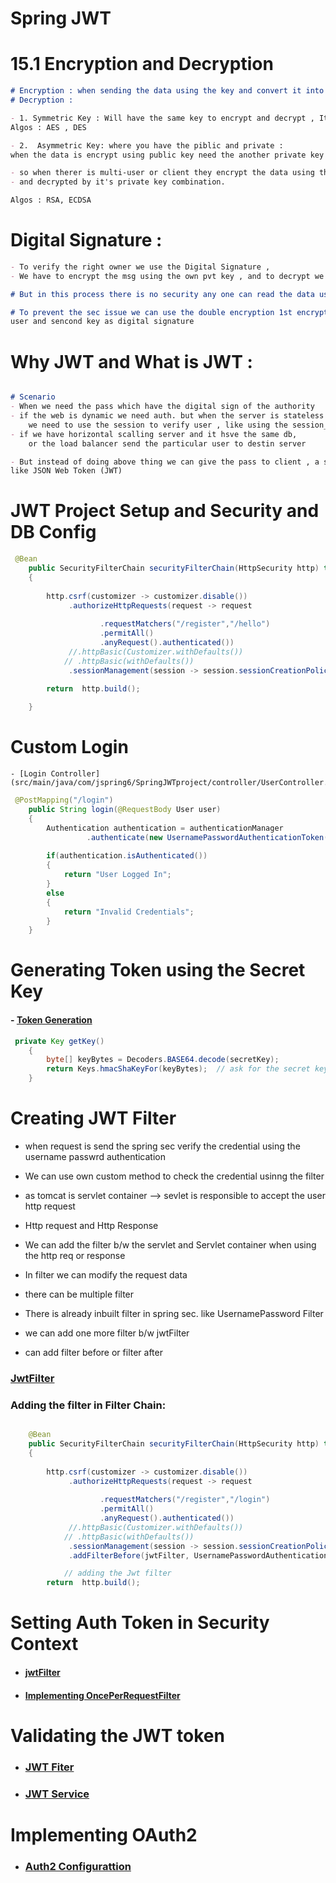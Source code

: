 # Spring JWT 

# 15.1 Encryption and Decryption
```markdown
# Encryption : when sending the data using the key and convert it into cipher 
# Decryption : 

- 1. Symmetric Key : Will have the same key to encrypt and decrypt , It is faster and large key size 
Algos : AES , DES

- 2.  Asymmetric Key: where you have the piblic and private :
when the data is encrypt using public key need the another private key to decrypt 

- so when therer is multi-user or client they encrypt the data using the public key shared b/w them 
- and decrypted by it's private key combination.

Algos : RSA, ECDSA

```

# Digital Signature :

```markdown
- To verify the right owner we use the Digital Signature ,
- We have to encrypt the msg using the own pvt key , and to decrypt we have to share the public key.

# But in this process there is no security any one can read the data using the public key sender 

# To prevent the sec issue we can use the double encryption 1st encryption using the pub key of the 
user and sencond key as digital signature 
```

# Why JWT and What is JWT : 

```markdown

# Scenario
- When we need the pass which have the digital sign of the authority 
- if the web is dynamic we need auth. but when the server is stateless ,
    we need to use the session to verify user , like using the session_ID
- if we have horizontal scalling server and it hsve the same db,
    or the load balancer send the particular user to destin server

- But instead of doing above thing we can give the pass to client , a signed pass 
like JSON Web Token (JWT) 

```
# JWT Project Setup and Security and DB Config 

```java
 @Bean
    public SecurityFilterChain securityFilterChain(HttpSecurity http) throws Exception
    {   
       
        http.csrf(customizer -> customizer.disable())
             .authorizeHttpRequests(request -> request
                    
                    .requestMatchers("/register","/hello")
                    .permitAll()
                    .anyRequest().authenticated())
             //.httpBasic(Customizer.withDefaults())
            // .httpBasic(withDefaults())
             .sessionManagement(session -> session.sessionCreationPolicy(SessionCreationPolicy.STATELESS));
        
        return  http.build();

    }
```

# Custom Login 
    - [Login Controller](src/main/java/com/jspring6/SpringJWTproject/controller/UserController.java)

```java
 @PostMapping("/login")
    public String login(@RequestBody User user)
    {
        Authentication authentication = authenticationManager
                 .authenticate(new UsernamePasswordAuthenticationToken(user.getUsername(), user.getPassword()));
        
        if(authentication.isAuthenticated())
        {
            return "User Logged In";
        }
        else
        {
            return "Invalid Credentials";
        }
    }
```
# Generating Token using the Secret Key

#### - [Token Generation](src/main/java/com/jspring6/SpringJWTproject/service/JwtService.java)

```java
 private Key getKey()
    {   
        byte[] keyBytes = Decoders.BASE64.decode(secretKey);
        return Keys.hmacShaKeyFor(keyBytes);  // ask for the secret key message as bytestream 
    }
```

# Creating JWT Filter 

- when request is send the spring sec verify the credential using the username passwrd authentication 

- We can use own custom method to check the credential usinng the filter 
- as tomcat is servlet container --> sevlet is responsible to accept the user http request 
- Http request and Http Response 

- We can add the filter b/w the servlet and Servlet container when using the http req or response 
- In filter we can modify the request data 
- there can be multiple filter 
- There is already inbuilt filter in spring sec. like UsernamePassword Filter 
- we can add one more filter b/w jwtFilter 
- can add filter before or filter after 

### [JwtFilter](src/main/java/com/jspring6/SpringJWTproject/config/JwtFilter.java)

### Adding the filter in Filter Chain: 
```java

    @Bean
    public SecurityFilterChain securityFilterChain(HttpSecurity http) throws Exception
    {   
       
        http.csrf(customizer -> customizer.disable())
             .authorizeHttpRequests(request -> request
                    
                    .requestMatchers("/register","/login")
                    .permitAll()
                    .anyRequest().authenticated())
             //.httpBasic(Customizer.withDefaults())
            // .httpBasic(withDefaults())
             .sessionManagement(session -> session.sessionCreationPolicy(SessionCreationPolicy.STATELESS))
             .addFilterBefore(jwtFilter, UsernamePasswordAuthenticationFilter.class);

            // adding the Jwt filter 
        return  http.build();
```

# Setting Auth Token in Security Context 
- #### [jwtFilter](src/main/java/com/jspring6/SpringJWTproject/config/JwtFilter.java)

- #### [Implementing OncePerRequestFilter](src/main/java/com/jspring6/SpringJWTproject/config/JwtFilter.java)


# Validating the JWT token 

- ### [JWT Fiter ](src/main/java/com/jspring6/SpringJWTproject/config/JwtFilter.java)

- ### [ JWT Service ](src/main/java/com/jspring6/SpringJWTproject/service/JwtService.java)


# Implementing OAuth2

- ### [Auth2 Configurattion]()
